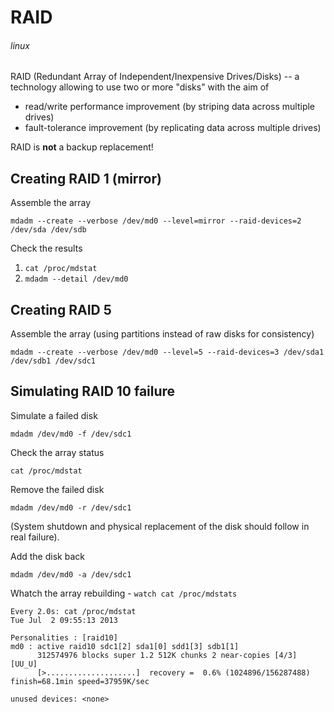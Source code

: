 # RAID
###### linux

RAID (Redundant Array of Independent/Inexpensive Drives/Disks) -- a technology allowing to use two or more "disks" with the aim of

* read/write performance improvement (by striping data across multiple drives)
* fault-tolerance improvement (by replicating data across multiple drives)

RAID is __not__ a backup replacement!

## Creating RAID 1 (mirror)

Assemble the array

    mdadm --create --verbose /dev/md0 --level=mirror --raid-devices=2 /dev/sda /dev/sdb
    
Check the results

1. `cat /proc/mdstat`
2. `mdadm --detail /dev/md0`

## Creating RAID 5

Assemble the array (using partitions instead of raw disks for consistency)

    mdadm --create --verbose /dev/md0 --level=5 --raid-devices=3 /dev/sda1 /dev/sdb1 /dev/sdc1

## Simulating RAID 10 failure

Simulate a failed disk

    mdadm /dev/md0 -f /dev/sdc1
    
Check the array status

    cat /proc/mdstat
    
Remove the failed disk

    mdadm /dev/md0 -r /dev/sdc1
    
(System shutdown and physical replacement of the disk should follow in real failure).

Add the disk back

    mdadm /dev/md0 -a /dev/sdc1
    
Whatch the array rebuilding - `watch cat /proc/mdstats`
    
    Every 2.0s: cat /proc/mdstat                                               Tue Jul  2 09:55:13 2013

    Personalities : [raid10]
    md0 : active raid10 sdc1[2] sda1[0] sdd1[3] sdb1[1]
          312574976 blocks super 1.2 512K chunks 2 near-copies [4/3] [UU_U]
          [>....................]  recovery =  0.6% (1024896/156287488) finish=68.1min speed=37959K/sec

    unused devices: <none>
